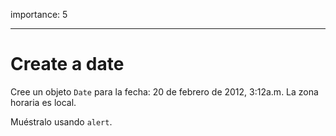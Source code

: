 importance: 5

---

# Create a date

Cree un objeto `Date` para la fecha: 20 de febrero de 2012, 3:12a.m. La zona horaria es local.

Muéstralo usando `alert`.
